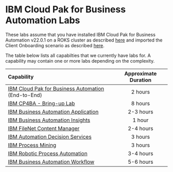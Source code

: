 # IBM Cloud Pak for Business Automation Labs

These labs assume that you have installed IBM Cloud Pak for Business Automation v22.0.1 on a ROKS cluster as described [here](https://github.com/IBM/cp4ba-rapid-deployment/tree/main/cp4ba-22-0-1) and imported the Client Onboarding scenario as described [here](https://github.com/IBM/cp4ba-client-onboarding-scenario/tree/main/22.0.1).

The table below lists all capabilties that we currently have labs for. A capability may contain one or more labs depending on the complexity.

| Capability                                                   | Approximate Duration |
| :----------------------------------------------------------- | :------------------: |
| [IBM Cloud Pak for Business Automation](IBM%20Cloud%20Pak%20for%20Business%20Automation%20(End-to-End)) (End-to-End) |       2 hours        |
| [IBM CP4BA - Bring-up Lab](Bring-up)                         |       8 hours       |
| [IBM Business Automation Application](Business%20Automation%20Application) |      2-3 hours       |
| [IBM Business Automation Insights](Business%20Automation%20Insights) |        1 hour        |
| [IBM FileNet Content Manager](Content)                       |      2-4 hours       |
| [IBM Automation Decision Services](Decisions)                |       3 hours        |
| [IBM Process Mining](Process%20Mining)                       |       3 hours        |
| [IBM Robotic Process Automation](Robotic%20Process%20Automation) |      3-4 hours       |
| [IBM Business Automation Workflow](Workflow)                 |      5-6 hours       |

